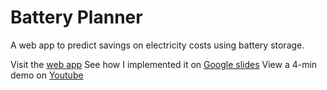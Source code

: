 # Battery Planner

A web app to predict savings on electricity costs using battery storage.

Visit the [web app](www.batteryplanner.tech)
See how I implemented it on [Google slides](https://goo.gl/Deh9AV) 
View a 4-min demo on [Youtube](https://youtu.be/WpRchZXV_Vw)
